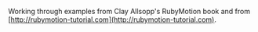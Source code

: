 Working through examples from Clay Allsopp's RubyMotion book and from
[http://rubymotion-tutorial.com](http://rubymotion-tutorial.com).

